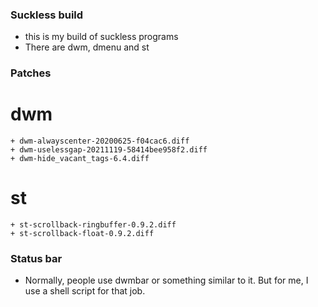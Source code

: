### Suckless build
- this is my build of suckless programs
- There are dwm, dmenu and st

### Patches
# dwm
    + dwm-alwayscenter-20200625-f04cac6.diff
    + dwm-uselessgap-20211119-58414bee958f2.diff
    + dwm-hide_vacant_tags-6.4.diff

# st
    + st-scrollback-ringbuffer-0.9.2.diff
    + st-scrollback-float-0.9.2.diff

### Status bar
- Normally, people use dwmbar or something similar to it. But for me, I use a shell script
for that job.

